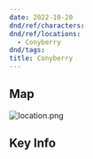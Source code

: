 ```yaml
---
date: 2022-10-20
dnd/ref/characters:
dnd/ref/locations:
  - Conyberry
dnd/tags:
title: Conyberry
---
```


## Map

![location.png](/images/dnd/location.png)

## Key Info
